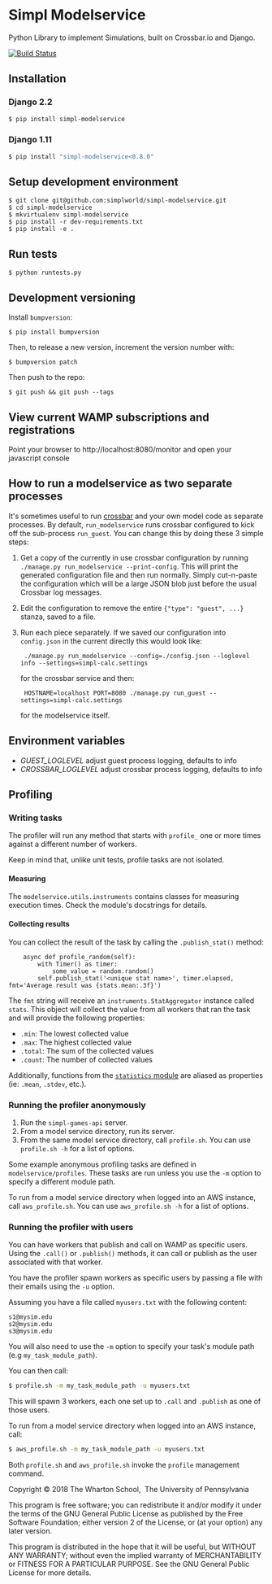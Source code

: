 # Simpl Modelservice

Python Library to implement Simulations, built on Crossbar.io and Django.

[![Build Status](https://travis-ci.com/simplworld/simpl-modelservice.svg?token=cyqpBgqLC1o8qUptfcpE&branch=master)](https://travis-ci.com/simplworld/simpl-modelservice)

## Installation

### Django 2.2

```bash
$ pip install simpl-modelservice
```

### Django 1.11

```bash
$ pip install "simpl-modelservice<0.8.0"
```

## Setup development environment

    $ git clone git@github.com:simplworld/simpl-modelservice.git
    $ cd simpl-modelservice
    $ mkvirtualenv simpl-modelservice
    $ pip install -r dev-requirements.txt
    $ pip install -e .

## Run tests

    $ python runtests.py

## Development versioning

Install `bumpversion`:

    $ pip install bumpversion

Then, to release a new version, increment the version number with:

    $ bumpversion patch

Then push to the repo:

    $ git push && git push --tags

## View current WAMP subscriptions and registrations

Point your browser to http://localhost:8080/monitor and open your javascript console

## How to run a modelservice as two separate processes

It's sometimes useful to run [crossbar](https://github.com/crossbario/crossbar/) and your own model code as separate processes. By default, `run_modelservice` runs crossbar configured to kick off the sub-process `run_guest`.  You can change this by doing these 3 simple steps:

1. Get a copy of the currently in use crossbar configuration by running `./manage.py run_modelservice --print-config`.  This will print the generated configuration file and then run normally.  Simply cut-n-paste the configuration which will be a large JSON blob just before the usual Crossbar log messages.

2. Edit the configuration to remove the entire `{"type": "guest", ...}` stanza, saved to a file.

3. Run each piece separately.  If we saved our configuration into `config.json` in the current directly this would look like:

        ./manage.py run_modelservice --config=./config.json --loglevel info --settings=simpl-calc.settings

    for the crossbar service and then:

        HOSTNAME=localhost PORT=8080 ./manage.py run_guest --settings=simpl-calc.settings

    for the modelservice itself. 

## Environment variables 

- *GUEST_LOGLEVEL* adjust guest process logging, defaults to info
- *CROSSBAR_LOGLEVEL* adjust crossbar process logging, defaults to info

## Profiling

### Writing tasks

The profiler will run any method that starts with `profile_` one or more times against a different number of workers.

Keep in mind that, unlike unit tests, profile tasks are not isolated.

#### Measuring

The `modelservice.utils.instruments` contains classes for measuring execution times. Check the module's docstrings for details.

#### Collecting results

You can collect the result of the task by calling the `.publish_stat()` method:

```
    async def profile_random(self):
        with Timer() as timer:
            some_value = random.random()
        self.publish_stat('<unique stat name>', timer.elapsed, fmt='Average result was {stats.mean:.3f}')
```

The `fmt` string will receive an `instruments.StatAggregator` instance called `stats`. 
This object will collect the value from all workers that ran the task and will provide the following properties:

* `.min`: The lowest collected value
* `.max`: The highest collected value
* `.total`: The sum of the collected values
* `.count`: The number of collected values

Additionally, functions from the [`statistics` module](https://docs.python.org/3/library/statistics.html) 
are aliased as properties (ie: `.mean`, `.stdev`, etc.).

### Running the profiler anonymously

1. Run the `simpl-games-api` server. 
1. From a model service directory, run its server.
1. From the same model service directory, call `profile.sh`. You can use `profile.sh -h` for a list of options.

Some example anonymous profiling tasks are defined in `modelservice/profiles`. These tasks are run
unless you use the `-m` option to specify a different module path.

To run from a model service directory when logged into an AWS instance, 
call `aws_profile.sh`. You can use `aws_profile.sh -h` for a list of options.

### Running the profiler with users

You can have workers that publish and call on WAMP as specific users. Using the `.call()` or `.publish()` methods, 
it can call or publish as the user associated with that worker. 

You have the profiler spawn workers as specific users by passing a file with their emails using the `-u` option.

Assuming you have a file called `myusers.txt` with the following content:

```text
s1@mysim.edu
s2@mysim.edu
s3@mysim.edu
```

You will also need to use the `-m` option to specify your task's module path (e.g `my_task_module_path`).

You can then call:

```bash
$ profile.sh -m my_task_module_path -u myusers.txt
```

This will spawn 3 workers, each one set up to `.call` and `.publish` as one of those users.

To run from a model service directory when logged into an AWS instance, call:
 ```bash
$ aws_profile.sh -m my_task_module_path -u myusers.txt
```

Both `profile.sh` and `aws_profile.sh` invoke the `profile` management command.


Copyright © 2018 The Wharton School,  The University of Pennsylvania 

This program is free software; you can redistribute it and/or
modify it under the terms of the GNU General Public License
as published by the Free Software Foundation; either version 2
of the License, or (at your option) any later version.

This program is distributed in the hope that it will be useful,
but WITHOUT ANY WARRANTY; without even the implied warranty of
MERCHANTABILITY or FITNESS FOR A PARTICULAR PURPOSE.  See the
GNU General Public License for more details.
